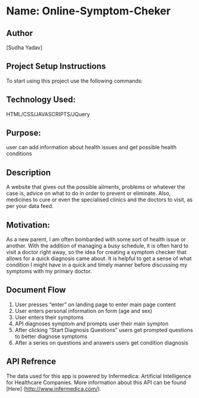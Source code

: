 # Name: Online-Symptom-Cheker
## Author
[Sudha Yadav]
## Project Setup Instructions
To start using this project use the following commands:



## Technology Used:
HTML/CSS/JAVASCRIPTS/JQuery

## Purpose:

user can add information about health issues and get possible health conditions

## Description

A website that gives out the possible ailments, problems or whatever the case is, advice on what to do in order to prevent or eliminate. Also, medicines to cure or even the specialised clinics and the doctors to visit, as per your data feed.

## Motivation:

As a new parent, I am often  bombarded with some sort of health issue or another. With the addition of managing a busy schedule, it is often hard to visit a doctor right away, so the idea for creating a symptom checker that allows for a quick diagnosis came about. It is helpful to get a sense of what condition I might have in a quick and timely manner before discussing my symptoms with my primary doctor.

## Document Flow

1) User presses “enter” on landing page to enter main page content
2) User enters personal information on form (age and sex)
3) User enters their symptoms
4) API diagnoses symptom and prompts user their main sympton
5) After clicking “Start Diagnosis Questions” users get prompted questions to better diagnose symptoms
6) After a series on questions and answers users get condition diagnosis

## API Refrence

The data used for this app is powered by Infermedica: Artificial Intelligence for Healthcare Companies.
More information about this API can be found [Here] (http://www.infermedica.com/).


